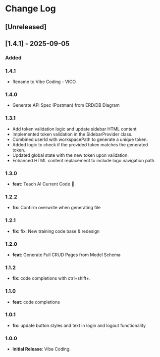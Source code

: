 # Change Log

## [Unreleased]

## [1.4.1] - 2025-09-05

### Added

### 1.4.1
- Rename to Vibe Coding - VICO

### 1.4.0
- Generate API Spec (Postman) from ERD/DB Diagram

### 1.3.1
- Add token validation logic and update sidebar HTML content
- Implemented token validation in the SidebarProvider class.
- Combined userId with workspacePath to generate a unique token.
- Added logic to check if the provided token matches the generated token.
- Updated global state with the new token upon validation.
- Enhanced HTML content replacement to include logo navigation path.

### 1.3.0
- **feat**: Teach AI Current Code 🔄

### 1.2.2
- **fix**: Confirm overwrite when generating file

### 1.2.1
- **fix**: fix: New training code base & redesign

### 1.2.0
- **feat**: Generate Full CRUD Pages from Model Schema

### 1.1.2
- **fix**: code completions with ctrl+shift+.

### 1.1.0
- **feat**: code completions

### 1.0.1
- **fix**: update button styles and text in login and logout functionality

### 1.0.0
- **Initial Release**: Vibe Coding.